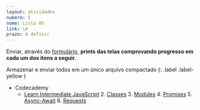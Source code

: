 ```yaml
---
layout: atividades
numero: 5
nome: Lista 05
link: \#
prazo: A definir
---
```


Enviar, através do <a href="{{ page.link }}" target="_blank">formulário</a>, **prints das telas comprovando progresso em cada um dos itens a seguir**. 

Armazenar e enviar todos em um único arquivo compactado
{: .label .label-yellow }

- Codecademy
  - <a href="https://www.codecademy.com/learn/learn-intermediate-javascript" target="_blank">Learn Intermediate JavaScript</a>
    2. <a href="https://www.codecademy.com/courses/learn-intermediate-javascript/lessons/classes/resume" target="_blank">Classes</a>
    3. <a href="https://www.codecademy.com/courses/learn-intermediate-javascript/articles/implementing-modules-in-node" target="_blank">Modules</a>
    4. <a href="https://www.codecademy.com/courses/learn-intermediate-javascript/lessons/promises/resume" target="_blank">Promises</a>
    5. <a href="https://www.codecademy.com/courses/learn-intermediate-javascript/lessons/async-await/resume" target="_blank">Async-Await</a>
    6. <a href="https://www.codecademy.com/courses/learn-intermediate-javascript/lessons/requests-i/resume" target="_blank">Requests</a>
